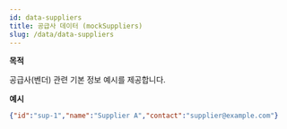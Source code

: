```yaml
---
id: data-suppliers
title: 공급사 데이터 (mockSuppliers)
slug: /data/data-suppliers
---
```


**목적**

공급사(벤더) 관련 기본 정보 예시를 제공합니다.

**예시**

```json
{"id":"sup-1","name":"Supplier A","contact":"supplier@example.com"}
```
